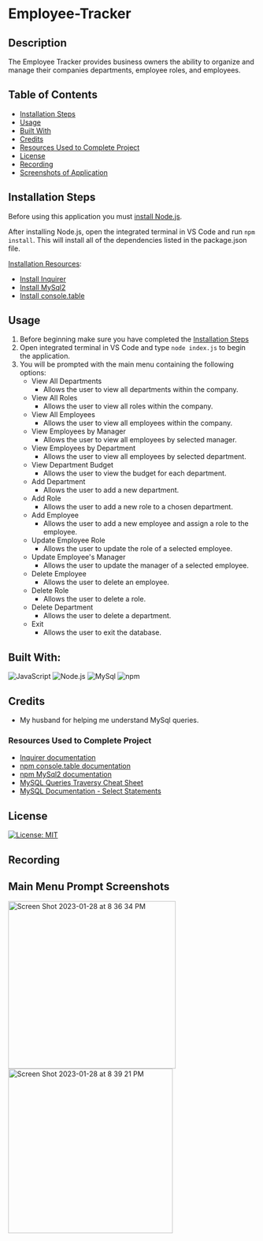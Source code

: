 # Employee-Tracker

## Description
The Employee Tracker provides business owners the ability to organize and manage their companies departments, employee roles, and employees.

## Table of Contents
- [Installation Steps](#installation-steps)
- [Usage](#usage)
- [Built With](#built-with)
- [Credits](#credits)
- [Resources Used to Complete Project](#resources-used-to-complete-project)
- [License](#license)
- [Recording](#recording)
- [Screenshots of Application](#screenshots-of-application)

## Installation Steps
Before using this application you must [install Node.js](https://nodejs.org/en/).

After installing Node.js, open the integrated terminal in VS Code and run `npm install`.  This will install all of the dependencies listed in the package.json file. 

<u>Installation Resources</u>:
- [Install Inquirer](https://www.npmjs.com/package/inquirer#installation)
- [Install MySql2](https://www.npmjs.com/package/mysql2#installation)
- [Install console.table](https://www.npmjs.com/package/console.table)

## Usage
1. Before beginning make sure you have completed the [Installation Steps](#installation-steps)
2. Open integrated terminal in VS Code and type `node index.js` to begin the application.
3. You will be prompted with the main menu containing the following options:
   - View All Departments
      - Allows the user to view all departments within the company. 
   - View All Roles
      - Allows the user to view all roles within the company.
   - View All Employees
      - Allows the user to view all employees within the company.
   - View Employees by Manager
      - Allows the user to view all employees by selected manager.
   - View Employees by Department
      - Allows the user to view all employees by selected department.
   - View Department Budget
      - Allows the user to view the budget for each department.
   - Add Department
      - Allows the user to add a new department.
   - Add Role
      - Allows the user to add a new role to a chosen department. 
   - Add Employee
      - Allows the user to add a new employee and assign a role to the employee. 
   - Update Employee Role
      - Allows the user to update the role of a selected employee. 
   - Update Employee's Manager
      - Allows the user to update the manager of a selected employee.
   - Delete Employee
      - Allows the user to delete an employee.
   - Delete Role
      - Allows the user to delete a role. 
   - Delete Department
      - Allows the user to delete a department.
   - Exit
      - Allows the user to exit the database. 

## Built With:
![JavaScript](https://img.shields.io/badge/JavaScript-323330?style=for-the-badge&logo=javascript&logoColor=F7DF1E) ![Node.js](https://img.shields.io/badge/Node.js-339933?style=for-the-badge&logo=nodedotjs&logoColor=white) ![MySql](https://img.shields.io/badge/MySQL-005C84?style=for-the-badge&logo=mysql&logoColor=white) ![npm](https://img.shields.io/badge/npm-CB3837?style=for-the-badge&logo=npm&logoColor=white)

## Credits
- My husband for helping me understand MySql queries. 

### Resources Used to Complete Project
- [Inquirer documentation](https://www.npmjs.com/package/inquirer#documentation)
- [npm console.table documentation](https://www.npmjs.com/package/console.table)
- [npm MySql2 documentation](https://www.npmjs.com/package/mysql2)
- [MySQL Queries Traversy Cheat Sheet](https://gist.github.com/bradtraversy/c831baaad44343cc945e76c2e30927b3)
- [MySQL Documentation - Select Statements](https://dev.mysql.com/doc/refman/8.0/en/select.html)

## License
[![License: MIT](https://img.shields.io/badge/License-MIT-yellow.svg)](https://opensource.org/licenses/MIT)

## Recording


## Main Menu Prompt Screenshots
<img width="340" alt="Screen Shot 2023-01-28 at 8 36 34 PM" src="https://user-images.githubusercontent.com/107971753/215301357-f3b99b77-7d1d-47b0-9a42-061845d8ff36.png">

<img width="334" alt="Screen Shot 2023-01-28 at 8 39 21 PM" src="https://user-images.githubusercontent.com/107971753/215301394-28d1de81-41df-4578-9ae0-aafda6726879.png">



